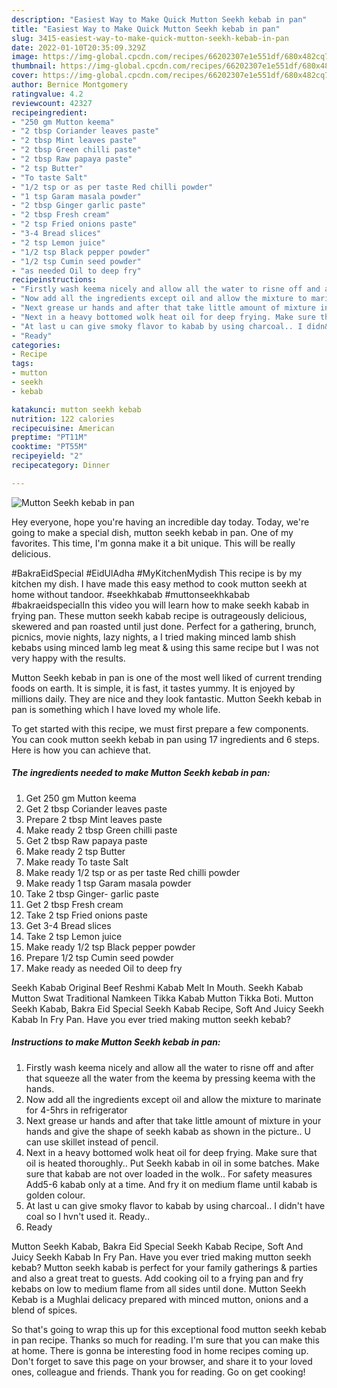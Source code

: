 ```yaml
---
description: "Easiest Way to Make Quick Mutton Seekh kebab in pan"
title: "Easiest Way to Make Quick Mutton Seekh kebab in pan"
slug: 3415-easiest-way-to-make-quick-mutton-seekh-kebab-in-pan
date: 2022-01-10T20:35:09.329Z
image: https://img-global.cpcdn.com/recipes/66202307e1e551df/680x482cq70/mutton-seekh-kebab-in-pan-recipe-main-photo.jpg
thumbnail: https://img-global.cpcdn.com/recipes/66202307e1e551df/680x482cq70/mutton-seekh-kebab-in-pan-recipe-main-photo.jpg
cover: https://img-global.cpcdn.com/recipes/66202307e1e551df/680x482cq70/mutton-seekh-kebab-in-pan-recipe-main-photo.jpg
author: Bernice Montgomery
ratingvalue: 4.2
reviewcount: 42327
recipeingredient:
- "250 gm Mutton keema"
- "2 tbsp Coriander leaves paste"
- "2 tbsp Mint leaves paste"
- "2 tbsp Green chilli paste"
- "2 tbsp Raw papaya paste"
- "2 tsp Butter"
- "To taste Salt"
- "1/2 tsp or as per taste Red chilli powder"
- "1 tsp Garam masala powder"
- "2 tbsp Ginger garlic paste"
- "2 tbsp Fresh cream"
- "2 tsp Fried onions paste"
- "3-4 Bread slices"
- "2 tsp Lemon juice"
- "1/2 tsp Black pepper powder"
- "1/2 tsp Cumin seed powder"
- "as needed Oil to deep fry"
recipeinstructions:
- "Firstly wash keema nicely and allow all the water to risne off and after that squeeze all the water from the keema by pressing keema with the hands."
- "Now add all the ingredients except oil and allow the mixture to marinate for 4-5hrs in refrigerator"
- "Next grease ur hands and after that take little amount of mixture in your hands and give the shape of seekh kabab as shown in the picture.. U can use skillet instead of pencil."
- "Next in a heavy bottomed wolk heat oil for deep frying. Make sure that oil is heated thoroughly.. Put Seekh kabab in oil in some batches. Make sure that kabab are not over loaded in the wolk.. For safety measures Add5-6 kabab only at a time. And fry it on medium flame until kabab is golden colour."
- "At last u can give smoky flavor to kabab by using charcoal.. I didn&#39;t have coal so I hvn&#39;t used it. Ready.."
- "Ready"
categories:
- Recipe
tags:
- mutton
- seekh
- kebab

katakunci: mutton seekh kebab 
nutrition: 122 calories
recipecuisine: American
preptime: "PT11M"
cooktime: "PT55M"
recipeyield: "2"
recipecategory: Dinner

---
```



![Mutton Seekh kebab in pan](https://img-global.cpcdn.com/recipes/66202307e1e551df/680x482cq70/mutton-seekh-kebab-in-pan-recipe-main-photo.jpg)

Hey everyone, hope you're having an incredible day today. Today, we're going to make a special dish, mutton seekh kebab in pan. One of my favorites. This time, I'm gonna make it a bit unique. This will be really delicious.

#BakraEidSpecial #EidUlAdha #MyKitchenMydish This recipe is by my kitchen my dish. I have made this easy method to cook mutton seekh at home without tandoor. #seekhkabab #muttonseekhkabab #bakraeidspecialIn this video you will learn how to make seekh kabab in frying pan. These mutton seekh kabab recipe is outrageously delicious, skewered and pan roasted until just done. Perfect for a gathering, brunch, picnics, movie nights, lazy nights, a I tried making minced lamb shish kebabs using minced lamb leg meat &amp; using this same recipe but I was not very happy with the results.

Mutton Seekh kebab in pan is one of the most well liked of current trending foods on earth. It is simple, it is fast, it tastes yummy. It is enjoyed by millions daily. They are nice and they look fantastic. Mutton Seekh kebab in pan is something which I have loved my whole life.


To get started with this recipe, we must first prepare a few components. You can cook mutton seekh kebab in pan using 17 ingredients and 6 steps. Here is how you can achieve that.

<!--inarticleads1-->

##### The ingredients needed to make Mutton Seekh kebab in pan:

1. Get 250 gm Mutton keema
1. Get 2 tbsp Coriander leaves paste
1. Prepare 2 tbsp Mint leaves paste
1. Make ready 2 tbsp Green chilli paste
1. Get 2 tbsp Raw papaya paste
1. Make ready 2 tsp Butter
1. Make ready To taste Salt
1. Make ready 1/2 tsp or as per taste Red chilli powder
1. Make ready 1 tsp Garam masala powder
1. Take 2 tbsp Ginger- garlic paste
1. Get 2 tbsp Fresh cream
1. Take 2 tsp Fried onions paste
1. Get 3-4 Bread slices
1. Take 2 tsp Lemon juice
1. Make ready 1/2 tsp Black pepper powder
1. Prepare 1/2 tsp Cumin seed powder
1. Make ready as needed Oil to deep fry


Seekh Kabab Original Beef Reshmi Kabab Melt In Mouth. Seekh Kabab Mutton Swat Traditional Namkeen Tikka Kabab Mutton Tikka Boti. Mutton Seekh Kabab, Bakra Eid Special Seekh Kabab Recipe, Soft And Juicy Seekh Kabab In Fry Pan. Have you ever tried making mutton seekh kebab? 

<!--inarticleads2-->

##### Instructions to make Mutton Seekh kebab in pan:

1. Firstly wash keema nicely and allow all the water to risne off and after that squeeze all the water from the keema by pressing keema with the hands.
1. Now add all the ingredients except oil and allow the mixture to marinate for 4-5hrs in refrigerator
1. Next grease ur hands and after that take little amount of mixture in your hands and give the shape of seekh kabab as shown in the picture.. U can use skillet instead of pencil.
1. Next in a heavy bottomed wolk heat oil for deep frying. Make sure that oil is heated thoroughly.. Put Seekh kabab in oil in some batches. Make sure that kabab are not over loaded in the wolk.. For safety measures Add5-6 kabab only at a time. And fry it on medium flame until kabab is golden colour.
1. At last u can give smoky flavor to kabab by using charcoal.. I didn&#39;t have coal so I hvn&#39;t used it. Ready..
1. Ready


Mutton Seekh Kabab, Bakra Eid Special Seekh Kabab Recipe, Soft And Juicy Seekh Kabab In Fry Pan. Have you ever tried making mutton seekh kebab? Mutton seekh kabab is perfect for your family gatherings &amp; parties and also a great treat to guests. Add cooking oil to a frying pan and fry kebabs on low to medium flame from all sides until done. Mutton Seekh Kebab is a Mughlai delicacy prepared with minced mutton, onions and a blend of spices. 

So that's going to wrap this up for this exceptional food mutton seekh kebab in pan recipe. Thanks so much for reading. I'm sure that you can make this at home. There is gonna be interesting food in home recipes coming up. Don't forget to save this page on your browser, and share it to your loved ones, colleague and friends. Thank you for reading. Go on get cooking!
